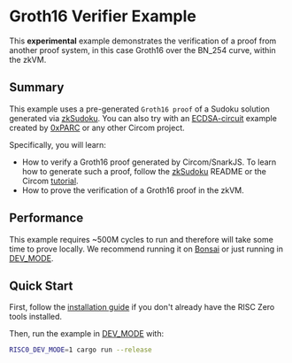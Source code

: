 # Groth16 Verifier Example

This **experimental** example demonstrates the verification of a proof from another proof system, in this case Groth16 over the BN_254 curve, within the zkVM.

## Summary
This example uses a pre-generated `Groth16 proof` of a Sudoku solution generated via [zkSudoku].  You can also try with an [ECDSA-circuit] example created by [0xPARC] or any other Circom project.

Specifically, you will learn:
- How to verify a Groth16 proof generated by Circom/SnarkJS. To learn how to generate such a proof, follow the [zkSudoku] README or the Circom [tutorial].
- How to prove the verification of a Groth16 proof in the zkVM.

## Performance
This example requires ~500M cycles to run and therefore will take some time to prove locally. We recommend running it on [Bonsai] or just running in [DEV_MODE].

## Quick Start

First, follow the [installation guide] if you don't already have the RISC Zero tools installed.

Then, run the example in [DEV_MODE] with:
```bash
RISC0_DEV_MODE=1 cargo run --release
```

[installation guide]: https://dev.risczero.com/api/zkvm/quickstart
[Bonsai]: https://bonsai.xyz/apply
[DEV_MODE]: https://dev.risczero.com/api/generating-proofs/dev-mode
[tutorial]: https://docs.circom.io/getting-started/proving-circuits/
[ECDSA-circuit]: https://github.com/0xPARC/circom-ecdsa
[0xPARC]: https://github.com/0xPARC
[zkSudoku]: https://github.com/vplasencia/zkSudoku
